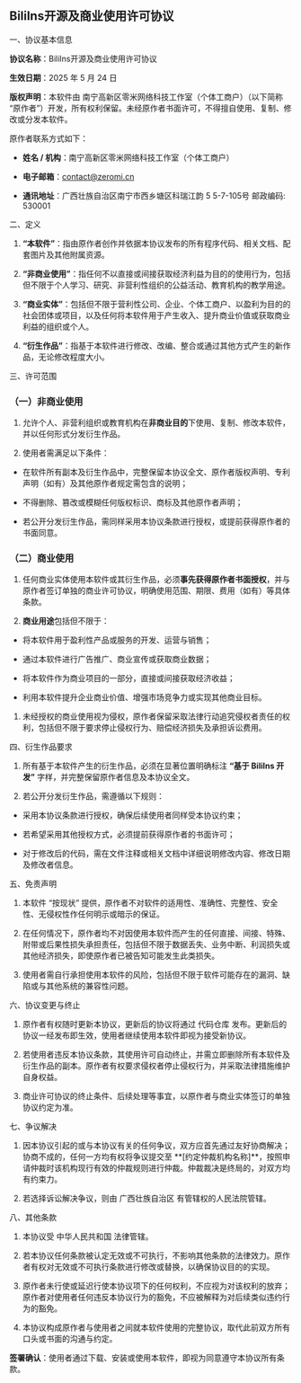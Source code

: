 ## BiliIns开源及商业使用许可协议





一、协议基本信息


**协议名称**：BiliIns开源及商业使用许可协议

**生效日期**：2025 年 5 月 24 日

**版权声明**：本软件由 南宁高新区零米网络科技工作室（个体工商户）（以下简称 “原作者”）开发，所有权利保留。未经原作者书面许可，不得擅自使用、复制、修改或分发本软件。


原作者联系方式如下：


*   **姓名 / 机构**：南宁高新区零米网络科技工作室（个体工商户）


*   **电子邮箱**：contact@zeromi.cn


*   **通讯地址**：广西壮族自治区南宁市西乡塘区科瑞江韵 5 5-7-105号 邮政编码: 530001


二、定义


1.  **“本软件”**：指由原作者创作并依据本协议发布的所有程序代码、相关文档、配套图片及其他附属资源。

2.  **“非商业使用”**：指任何不以直接或间接获取经济利益为目的的使用行为，包括但不限于个人学习、研究、非营利性组织的公益活动、教育机构的教学用途。

3.  **“商业实体”**：包括但不限于营利性公司、企业、个体工商户、以盈利为目的的社会团体或项目，以及任何将本软件用于产生收入、提升商业价值或获取商业利益的组织或个人。

4.  **“衍生作品”**：指基于本软件进行修改、改编、整合或通过其他方式产生的新作品，无论修改程度大小。


三、许可范围



### （一）非商业使用&#xA;


1.  允许个人、非营利组织或教育机构在**非商业目的**下使用、复制、修改本软件，并以任何形式分发衍生作品。


2.  使用者需满足以下条件：


*   在软件所有副本及衍生作品中，完整保留本协议全文、原作者版权声明、专利声明（如有）及其他原作者规定需包含的说明；


*   不得删除、篡改或模糊任何版权标识、商标及其他原作者声明；


*   若公开分发衍生作品，需同样采用本协议条款进行授权，或提前获得原作者的书面同意。


### （二）商业使用&#xA;



1.  任何商业实体使用本软件或其衍生作品，必须**事先获得原作者书面授权**，并与原作者签订单独的商业许可协议，明确使用范围、期限、费用（如有）等具体条款。


2.  **商业用途**包括但不限于：


*   将本软件用于盈利性产品或服务的开发、运营与销售；


*   通过本软件进行广告推广、商业宣传或获取商业数据；


*   将本软件作为商业项目的一部分，直接或间接获取经济收益；


*   利用本软件提升企业商业价值、增强市场竞争力或实现其他商业目标。


1.  未经授权的商业使用视为侵权，原作者保留采取法律行动追究侵权者责任的权利，包括但不限于要求停止侵权行为、赔偿经济损失及承担诉讼费用。


四、衍生作品要求





1.  所有基于本软件产生的衍生作品，必须在显著位置明确标注 **“基于 BiliIns 开发”** 字样，并完整保留原作者信息及本协议全文。


2.  若公开分发衍生作品，需遵循以下规则：


*   采用本协议条款进行授权，确保后续使用者同样受本协议约束；


*   若希望采用其他授权方式，必须提前获得原作者的书面许可；


*   对于修改后的代码，需在文件注释或相关文档中详细说明修改内容、修改日期及修改者信息。


五、免责声明





1.  本软件 “按现状” 提供，原作者不对软件的适用性、准确性、完整性、安全性、无侵权性作任何明示或暗示的保证。


2.  在任何情况下，原作者均不对因使用本软件而产生的任何直接、间接、特殊、附带或后果性损失承担责任，包括但不限于数据丢失、业务中断、利润损失或其他经济损失，即使原作者已被告知可能发生此类损失。


3.  使用者需自行承担使用本软件的风险，包括但不限于软件可能存在的漏洞、缺陷或与其他系统的兼容性问题。


六、协议变更与终止





1.  原作者有权随时更新本协议，更新后的协议将通过 代码仓库 发布。更新后的协议一经发布即生效，使用者继续使用本软件即视为接受新协议。


2.  若使用者违反本协议条款，其使用许可自动终止，并需立即删除所有本软件及衍生作品的副本。原作者有权要求侵权者停止侵权行为，并采取法律措施维护自身权益。


3.  商业许可协议的终止条件、后续处理等事宜，以原作者与商业实体签订的单独协议约定为准。


七、争议解决





1.  因本协议引起的或与本协议有关的任何争议，双方应首先通过友好协商解决；协商不成的，任何一方均有权将争议提交至 \*\*\[约定仲裁机构名称]\*\*，按照申请仲裁时该机构现行有效的仲裁规则进行仲裁。仲裁裁决是终局的，对双方均有约束力。


2.  若选择诉讼解决争议，则由 广西壮族自治区 有管辖权的人民法院管辖。


八、其他条款





1.  本协议受 中华人民共和国 法律管辖。


2.  若本协议任何条款被认定无效或不可执行，不影响其他条款的法律效力。原作者有权对无效或不可执行条款进行修改或替换，以确保协议目的的实现。


3.  原作者未行使或延迟行使本协议项下的任何权利，不应视为对该权利的放弃；原作者对使用者任何违反本协议行为的豁免，不应被解释为对后续类似违约行为的豁免。


4.  本协议构成原作者与使用者之间就本软件使用的完整协议，取代此前双方所有口头或书面的沟通与约定。


**签署确认**：使用者通过下载、安装或使用本软件，即视为同意遵守本协议所有条款。
